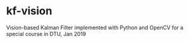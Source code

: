 # kf-vision
Vision-based Kalman Filter implemented with Python and OpenCV for a special course in DTU, Jan 2019
